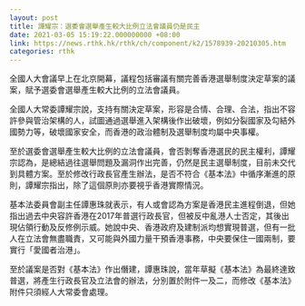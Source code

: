 ```yaml
---
layout: post
title: 譚耀宗：選委會選舉產生較大比例立法會議員仍是民主
date: 2021-03-05 15:19:22.000000000 +08:00
link: https://news.rthk.hk/rthk/ch/component/k2/1578939-20210305.htm
categories: rthk
---
```


全國人大會議早上在北京開幕，議程包括審議有關完善香港選舉制度決定草案的議案，賦予選委會選舉產生較大比例的立法會議員。

全國人大常委譚耀宗說，支持有關決定草案，形容是合情、合理、合法，指出不容許參與管治架構的人，試圖通過選舉進入架構後作出破壞，例如分裂國家及勾結外國勢力等，破壞國家安全，而香港的政治體制及選舉制度均屬中央事權。

至於選委會選舉產生較大比例的立法會議員，會否剝奪香港選民的民主權利，譚耀宗認為，是總結過往選舉問題及漏洞作出完善，仍然是民主選舉制度，目前未交代到具體方案。至於修改行政長官產生辦法，是否不符合《基本法》中循序漸進的原則，譚耀宗指出，除了這個原則亦要視乎香港實際情況。

基本法委員會副主任譚惠珠就表示，有人或會認為方案是香港民主進程倒退，但她指出過去中央容許香港在2017年普選行政長官，但被反中亂港人士否定，其後出現佔領行動及反修例示威。她說中央、香港政府及建制派均想實現普選，但有一批人在立法會無盡職責，又可能與外國力量干預香港事務，中央要保住一國兩制，要實行「愛國者治港」。

至於議案是否對《基本法》作出僭建，譚惠珠說，當年草擬《基本法》為最終達致普選，將產生行政長官及立法會的辦法，分別置於附件一及二，而修改《基本法》附件只須經人大常委會處理。
